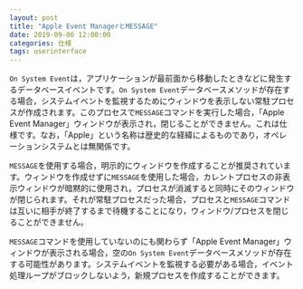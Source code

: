 ```yaml
---
layout: post
title: "Apple Event ManagerとMESSAGE"
date: 2019-09-06 12:00:00
categories: 仕様
tags: userinterface
---
```


``On System Event``は，アプリケーションが最前面から移動したときなどに発生するデータベースイベントです。``On System Event``データベースメソッドが存在する場合，システムイベントを監視するためにウィンドウを表示しない常駐プロセスが作成されます。このプロセスで``MESSAGE``コマンドを実行した場合，「Apple Event Manager」ウィンドウが表示され，閉じることができません。これは仕様です。なお，「Apple」という名称は歴史的な経緯によるものであり，オペレーションシステムとは無関係です。

``MESSAGE``を使用する場合，明示的にウィンドウを作成することが推奨されています。ウィンドウを作成せずに``MESSAGE``を使用した場合，カレントプロセスの非表示ウィンドウが暗黙的に使用され，プロセスが消滅すると同時にそのウィンドウが閉じられます。それが常駐プロセスだった場合，プロセスと``MESSAGE``コマンドは互いに相手が終了するまで待機することになり，ウィンドウ/プロセスを閉じることができません。

``MESSAGE``コマンドを使用していないのにも関わらず「Apple Event Manager」ウィンドウが表示される場合，空の``On System Event``データベースメソッドが存在する可能性があります。システムイベントを監視する必要がある場合，イベント処理ループがブロックしないよう，新規プロセスを作成することができます。
